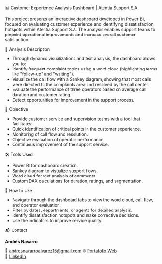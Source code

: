 📊 Customer Experience Analysis Dashboard | Atentia Support S.A.

This project presents an interactive dashboard developed in Power BI, focused on evaluating customer experience and identifying dissatisfaction hotspots within Atentia Support S.A. The analysis enables support teams to pinpoint operational improvements and increase overall customer satisfaction.

🧠 Analysis Description

- Through dynamic visualizations and text analysis, the dashboard allows you to:
- Identify frequent complaint topics using a word cloud (highlighting terms like "follow-up" and "waiting").
- Visualize the call flow with a Sankey diagram, showing that most calls were directed to the complaints area and resolved by the call center.
- Evaluate the performance of three operators based on average call duration and customer rating.
- Detect opportunities for improvement in the support process.

🎯 Objective

- Provide customer service and supervision teams with a tool that facilitates:
- Quick identification of critical points in the customer experience.
- Monitoring of call flow and resolution.
- Objective evaluation of operator performance.
- Continuous improvement of the support service.

🛠️ Tools Used

- Power BI for dashboard creation.
- Sankey diagram to visualize support flows.
- Word cloud for text analysis of comments.
- Custom DAX calculations for duration, ratings, and segmentation.

🚀 How to Use

- Navigate through the dashboard tabs to view the word cloud, call flow, and operator evaluation.
- Filter by dates, departments, or agents for detailed analysis.
- Identify dissatisfaction hotspots and make corrective decisions.
- Use the indicators to improve service quality.

📬 Contact

**Andrés Navarro**  

📧 andresnavarroalvarez15@gmail.com
🌐 [Portafolio Web](https://andres-navarro-portfolio.netlify.app)  
🔗 [LinkedIn](https://www.linkedin.com/in/andr%C3%A9s-navarro77/)

